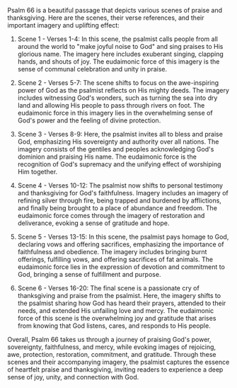 Psalm 66 is a beautiful passage that depicts various scenes of praise and thanksgiving. Here are the scenes, their verse references, and their important imagery and uplifting effect:

1. Scene 1 - Verses 1-4:
In this scene, the psalmist calls people from all around the world to "make joyful noise to God" and sing praises to His glorious name. The imagery here includes exuberant singing, clapping hands, and shouts of joy. The eudaimonic force of this imagery is the sense of communal celebration and unity in praise.

2. Scene 2 - Verses 5-7:
The scene shifts to focus on the awe-inspiring power of God as the psalmist reflects on His mighty deeds. The imagery includes witnessing God's wonders, such as turning the sea into dry land and allowing His people to pass through rivers on foot. The eudaimonic force in this imagery lies in the overwhelming sense of God's power and the feeling of divine protection.

3. Scene 3 - Verses 8-9:
Here, the psalmist invites all to bless and praise God, emphasizing His sovereignty and authority over all nations. The imagery consists of the gentiles and peoples acknowledging God's dominion and praising His name. The eudaimonic force is the recognition of God's supremacy and the unifying effect of worshiping Him together.

4. Scene 4 - Verses 10-12:
The psalmist now shifts to personal testimony and thanksgiving for God's faithfulness. Imagery includes an imagery of refining silver through fire, being trapped and burdened by afflictions, and finally being brought to a place of abundance and freedom. The eudaimonic force comes through the imagery of restoration and deliverance, evoking a sense of gratitude and hope.

5. Scene 5 - Verses 13-15:
In this scene, the psalmist pays homage to God, declaring vows and offering sacrifices, emphasizing the importance of faithfulness and obedience. The imagery includes bringing burnt offerings, fulfilling vows, and offering sacrifices of fat animals. The eudaimonic force lies in the expression of devotion and commitment to God, bringing a sense of fulfillment and purpose.

6. Scene 6 - Verses 16-20:
The final scene is a passionate cry of thanksgiving and praise from the psalmist. Here, the imagery shifts to the psalmist sharing how God has heard their prayers, attended to their needs, and extended His unfailing love and mercy. The eudaimonic force of this scene is the overwhelming joy and gratitude that arises from knowing that God listens, cares, and responds to His people.

Overall, Psalm 66 takes us through a journey of praising God's power, sovereignty, faithfulness, and mercy, while evoking images of rejoicing, awe, protection, restoration, commitment, and gratitude. Through these scenes and their accompanying imagery, the psalmist captures the essence of heartfelt praise and thanksgiving, inviting readers to experience a deep sense of joy, unity, and connection with God.